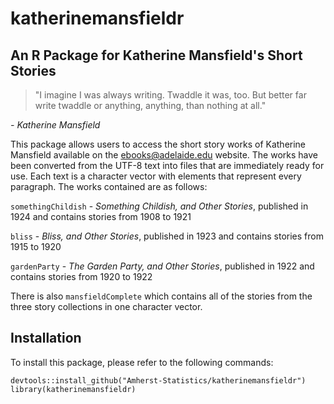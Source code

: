 # katherinemansfieldr

## An R Package for Katherine Mansfield's Short Stories

> "I imagine I was always writing. Twaddle it was, too. But better far write twaddle or anything, anything, than nothing at all."

 *- Katherine Mansfield*

This package allows users to access the short story works of Katherine 
Mansfield available on the ebooks@adelaide.edu website. The works have been converted from the UTF-8 text into files that are immediately ready for use. Each text is a character vector with elements that represent every paragraph. The works contained are as follows:

`somethingChildish` - *Something Childish, and Other Stories*, published in 1924 and contains stories from 1908 to 1921 

`bliss` - *Bliss, and Other Stories*, published in 1923 and contains stories from 1915 to 1920

`gardenParty` - *The Garden Party, and Other Stories*, published in 1922 and contains stories from 1920 to 1922

There is also `mansfieldComplete` which contains all of the stories from the three story collections in one character vector.

## Installation

To install this package, please refer to the following commands: 

```
devtools::install_github("Amherst-Statistics/katherinemansfieldr")
library(katherinemansfieldr)
```